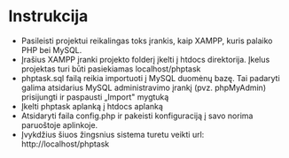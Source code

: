 # Instrukcija

- Pasileisti projektui reikalingas toks įrankis, kaip XAMPP, kuris palaiko PHP bei MySQL.
- Įrašius XAMPP įranki projekto folderį įkelti į htdocs direktorija. Įkelus projektas turi būti pasiekiamas localhost/phptask
- phptask.sql failą reikia importuoti į MySQL duomėnų bazę. Tai padaryti galima atsidarius MySQL administravimo įrankį (pvz. phpMyAdmin) prisijungti ir paspausti „Import" mygtuką
- Įkelti phptask aplanką į htdocs aplanką
- Atsidaryti faila config.php ir pakeisti konfiguraciją į savo norima
   paruoštoje aplinkoje.
- Įvykdžius šiuos žingsnius sistema turetu veikti url: http://localhost/phptask
